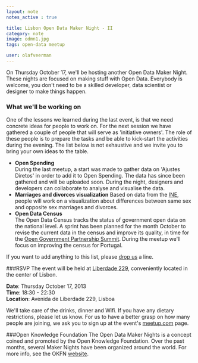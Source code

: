 ```yaml
---
layout: note
notes_active : true

title: Lisbon Open Data Maker Night - II
category: note
image: odmn1.jpg
tags: open-data meetup

user: olafveerman
---
```


On Thursday October 17, we'll be hosting another Open Data Maker Night. These nights are focused on making stuff with Open Data. Everybody is welcome, you don't need to be a skilled developer, data scientist or designer to make things happen.

### What we'll be working on
One of the lessons we learned during the last event, is that we need concrete ideas for people to work on. For the next session we have gathered a couple of people that will serve as 'initiative owners'. The role of these people is to prepare the tasks and be able to kick-start the activities during the evening. The list below is not exhaustive and we invite you to bring your own ideas to the table.

- **Open Spending**  
During the last meetup, a start was made to gather data on 'Ajustes Diretos' in order to add it to Open Spending. The data has since been gathered and will be uploaded soon. During the night, designers and developers can collaborate to analyse and visualise the data.
- **Marriages and divorces visualization**
Based on data from the [INE](http://www.ine.pt), people will work on a visualization about differences between same sex and opposite sex marriages and divorces.
- **Open Data Census**  
The Open Data Census tracks the status of government open data on the national level. A sprint has been planned for the month October to revise the current data in the census and improve its quality, in time for the [Open Government Partnership Summit](http://www.opengovpartnership.org/london-summit-2013). During the meetup we'll focus on improving the census for Portugal.

If you want to add anything to this list, please [drop us](mailto:olaf@flipside.org) a line.

###RSVP
The event will be held at [Liberdade 229](http://www.liberdade229.com), conveniently located in the center of Lisbon.

__Date__: Thursday October 17, 2013  
__Time__: 18:30 - 22:30  
__Location__: Avenida de Liberdade 229, Lisboa

We'll take care of the drinks, dinner and Wifi. If you have any dietary restrictions, please let us know. For us to have a better grasp on how many people are joining, we ask you to sign up at the event's [meetup.com](http://www.meetup.com/OpenKnowledgeFoundation/Lisbon-PT/1017322/) page.

###Open Knowledge Foundation
The Open Data Maker Nights is a concept coined and promoted by the Open Knowledge Foundation. Over the past months, several Maker Nights have been organized around the world. For more info, see the OKFN [website](http://okfnlabs.org/events/open-data-maker/).